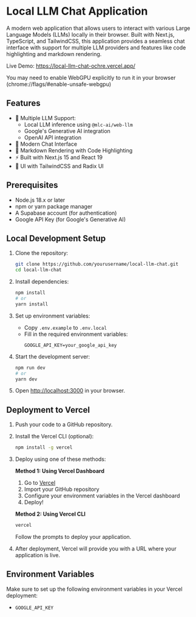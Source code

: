 # Local LLM Chat Application

A modern web application that allows users to interact with various Large Language Models (LLMs) locally in their browser. Built with Next.js, TypeScript, and TailwindCSS, this application provides a seamless chat interface with support for multiple LLM providers and features like code highlighting and markdown rendering.

Live Demo: https://local-llm-chat-ochre.vercel.app/

You may need to enable WebGPU explicitly to run it in your browser (chrome://flags/#enable-unsafe-webgpu)

## Features

- 🤖 Multiple LLM Support:
  - Local LLM inference using `@mlc-ai/web-llm`
  - Google's Generative AI integration
  - OpenAI API integration
- 💬 Modern Chat Interface
- 📝 Markdown Rendering with Code Highlighting
- ⚡ Built with Next.js 15 and React 19
- 🎨 UI with TailwindCSS and Radix UI

## Prerequisites

- Node.js 18.x or later
- npm or yarn package manager
- A Supabase account (for authentication)
- Google API Key (for Google's Generative AI)

## Local Development Setup

1. Clone the repository:

   ```bash
   git clone https://github.com/yourusername/local-llm-chat.git
   cd local-llm-chat
   ```

2. Install dependencies:

   ```bash
   npm install
   # or
   yarn install
   ```

3. Set up environment variables:

   - Copy `.env.example` to `.env.local`
   - Fill in the required environment variables:
     ```
     GOOGLE_API_KEY=your_google_api_key
     ```

4. Start the development server:

   ```bash
   npm run dev
   # or
   yarn dev
   ```

5. Open [http://localhost:3000](http://localhost:3000) in your browser.

## Deployment to Vercel

1. Push your code to a GitHub repository.

2. Install the Vercel CLI (optional):

   ```bash
   npm install -g vercel
   ```

3. Deploy using one of these methods:

   **Method 1: Using Vercel Dashboard**

   1. Go to [Vercel](https://vercel.com)
   2. Import your GitHub repository
   3. Configure your environment variables in the Vercel dashboard
   4. Deploy!

   **Method 2: Using Vercel CLI**

   ```bash
   vercel
   ```

   Follow the prompts to deploy your application.

4. After deployment, Vercel will provide you with a URL where your application is live.

## Environment Variables

Make sure to set up the following environment variables in your Vercel deployment:

- `GOOGLE_API_KEY`
